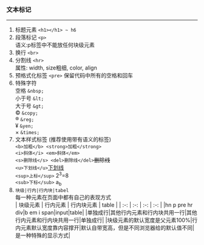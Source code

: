 ### 文本标记
--------
1. 标题元素 `<h1></h1> ~ h6`
2. 段落标记 `<p>`  
   语义:p标签中不能放任何块级元素
3. 换行 `<br>`
4. 分割线 `<hr>`  
   属性: width, size粗细, color, align  
5. 预格式化标签 `<pre>` 保留代码中所有的空格和回车
6. 特殊字符  
   空格 `&nbsp;`  
   小于号 `&lt;`  
   大于号 `&gt;`   
   ©  `&copy;`  
   ®  `&reg;`  
   ¥  `&yen;`  
   ×  `&times;`  
7. 文本样式标签 (推荐使用带有语义的标签)  
   `<b>加粗</b> <strong>加粗</strong>`  
   `<i>斜体</i> <em>斜体</em>`  
   `<s>删除线</s> <del>删除线</del>`<del>删除线</del>   
   `<u>下划线</u>`<u>下划线</u>   
   `<sup>上标</sup>`  2<sup>3</sup>=8  
   `<sub>下标</sub>`  a<sub>b</sub> 
8. `块级|行内|行内块|tabel `  
每一种元素在页面中都有自己的表现方式    
   |  块级元素   | 行内元素  |  行内块元素 |  table  |
   |  :-:  | :-:  | :-:  | :-:  |
   |hn p pre hr div|b em i span|input|table|
   |单独成行|其他行内元素和行内块共用一行|其他行内元素和行内块共用一行|单独成行|
   |块级元素的默认宽度是父元素100%|行内元素默认宽度靠内容撑开|默认自带宽高，但是不同浏览器给的默认值不同|是一种特殊的显示方式|
   
 